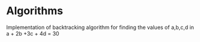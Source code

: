 # Algorithms
Implementation of backtracking algorithm for finding the values of a,b,c,d in a + 2b +3c + 4d = 30
